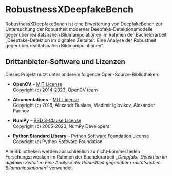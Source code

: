 # RobustnessXDeepfakeBench
RobustnessXDeepfakeBench ist eine Erweiterung von DeepfakeBench zur Untersuchung der Robustheit moderner Deepfake-Detektionsmodelle gegenüber realitätsnahen Bildmanipulationen im Rahmen der Bachelorarbeit „Deepfake-Detektion im digitalen Zeitalter: Eine Analyse der Robustheit gegenüber realitätsnahen Bildmanipulationen“.


## Drittanbieter-Software und Lizenzen

Dieses Projekt nutzt unter anderem folgende Open-Source-Bibliotheken:

- **OpenCV** – [MIT License](https://github.com/opencv/opencv/blob/master/LICENSE)  
  Copyright (c) 2014-2023, OpenCV team

- **Albumentations** – [MIT License](https://github.com/albumentations-team/albumentations/blob/main/LICENSE)  
  Copyright (c) 2018, Alexandr Buslaev, Vladimir Iglovikov, Alexander Parinov

- **NumPy** – [BSD 3-Clause License](https://github.com/numpy/numpy/blob/main/LICENSE.txt)  
  Copyright (c) 2005-2023, NumPy Developers

- **Python Standard Library** – [Python Software Foundation License](https://docs.python.org/3/license.html)  
  Copyright (c) Python Software Foundation

Alle Bibliotheken werden ausschließlich zu nicht-kommerziellen Forschungszwecken im Rahmen der Bachelorarbeit *„Deepfake-Detektion im digitalen Zeitalter: Eine Analyse der Robustheit gegenüber realitätsnahen Bildmanipulationen“* verwendet.


